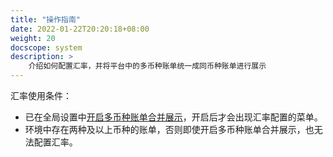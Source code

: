 ```yaml
---
title: "操作指南"
date: 2022-01-22T20:20:18+08:00
weight: 20
docscope: system
description: >
    介绍如何配置汇率，并将平台中的多币种账单统一成同币种账单进行展示
---
```


汇率使用条件：

- 已在全局设置中[开启多币种账单合并展示](../../../misc/globalsetting/tutorial/bill/#多币种账单合并展示开关)，开启后才会出现汇率配置的菜单。
- 环境中存在两种及以上币种的账单，否则即使开启多币种账单合并展示，也无法配置汇率。
